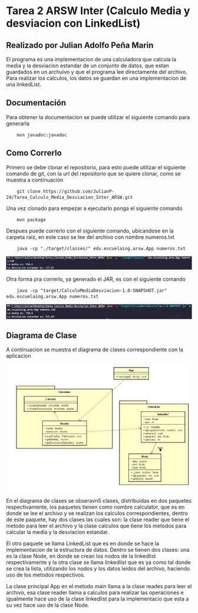 # Tarea 2 ARSW Inter (Calculo Media y desviacion con LinkedList)

## Realizado por Julian Adolfo Peña Marin

El programa es una implementacion de una calculadora que calcula la media y la desviacion estandar de un conjunto de datos, que estan guardados en un archuivo y que el programa lee directamente del archivo. Para realizar los calculos, los datos se guardan en una implementacion de una linkedList.

## Documentación

Para obtener la documentacion se puede utilizar el siguiente comando para generarla

```
    mvn javadoc:javadoc
```
## Como Correrlo
Primero se debe clonar el repositorio, para esto puede utilizar el siguiente comando de git, con la url del repositorio que se quiere clonar, como se muestra a continuación

```
    git clone https://github.com/JulianP-24/Tarea_Calculo_Media_Desviacion_Inter_ARSW.git
```

Una vez clonado para empezar a ejecutarlo ponga el siguiente comando

```
    mvn package
```

Despues puede correrlo con el siguiente comando, ubicandose en la carpeta raiz, en este caso se lee del archivo con nombre numeros.txt

```
    java -cp "./target/classes/" edu.escuelaing.arsw.App numeros.txt
```
![](img/img1.png)

Otra forma pra correrlo, ya generado el JAR, es con el siguiente comando

```
    java -cp "target/CalculoMediaDesviacion-1.0-SNAPSHOT.jar" edu.escuelaing.arsw.App numeros.txt
```
![](img/img2.png)

## Diagrama de Clase
A continuacion se muestra el diagrama de clases correspondiente con la aplicacion

![](img/diagramaClases.png)

En el diagrama de clases se obseravn5 clases, distribuidas en dos paquetes respectivamente, los paquetes tienen como nombre calculator, que es en donde se lee el archivo y se realizan los calculos correspondientes, dentro de este paquete, hay dos clases las cuales son: la clase reader que tiene el metodo para leer el archivo y la clase calculos que tiene los metodos para calcular la media y la desviacion estandar.

El otro paquete se llama LinkedList que es en donde se hace la implementacion de la estructura de datos. Dentro se tienen dos clases: una es la clase Node, en donde se crean los nodos de la linkedlist respectivamente y la otra clase se llama linkedlist que es ya como tal donde se crea la lista, utilizando los nodos y los datos leidos del archivo, haciendo uso de los metodos respectivos.

La clase principal App en el metodo main llama a la clase reades para leer el archivo, esa clase reader llama a calculos para realizar las operaciones e igualmente hace uso de la clase linkedlist para la implementacio que esta a su vez hace uso de la clase Node.
